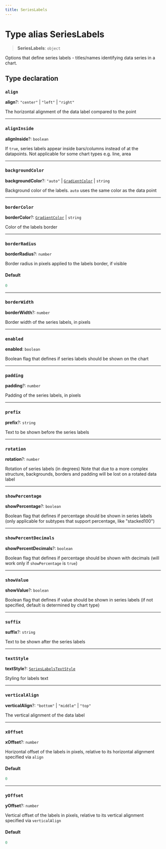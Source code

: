 ```yaml
---
title: SeriesLabels
---
```


# Type alias SeriesLabels

> **SeriesLabels**: `object`

Options that define series labels - titles/names identifying data series in a chart.

## Type declaration

### `align`

**align**?: `"center"` \| `"left"` \| `"right"`

The horizontal alignment of the data label compared to the point

***

### `alignInside`

**alignInside**?: `boolean`

If `true`, series labels appear inside bars/columns instead of at the datapoints. Not applicable for some chart types e.g. line, area

***

### `backgroundColor`

**backgroundColor**?: `"auto"` \| [`GradientColor`](type-alias.GradientColor.md) \| `string`

Background color of the labels. `auto` uses the same color as the data point

***

### `borderColor`

**borderColor**?: [`GradientColor`](type-alias.GradientColor.md) \| `string`

Color of the labels border

***

### `borderRadius`

**borderRadius**?: `number`

Border radius in pixels applied to the labels border, if visible

#### Default

```ts
0
```

***

### `borderWidth`

**borderWidth**?: `number`

Border width of the series labels, in pixels

***

### `enabled`

**enabled**: `boolean`

Boolean flag that defines if series labels should be shown on the chart

***

### `padding`

**padding**?: `number`

Padding of the series labels, in pixels

***

### `prefix`

**prefix**?: `string`

Text to be shown before the series labels

***

### `rotation`

**rotation**?: `number`

Rotation of series labels (in degrees)
Note that due to a more complex structure, backgrounds, borders and padding will be lost on a rotated data label

***

### `showPercentage`

**showPercentage**?: `boolean`

Boolean flag that defines if percentage should be shown in series labels
(only applicable for subtypes that support percentage, like "stacked100")

***

### `showPercentDecimals`

**showPercentDecimals**?: `boolean`

Boolean flag that defines if percentage should be shown with decimals
(will work only if `showPercentage` is `true`)

***

### `showValue`

**showValue**?: `boolean`

Boolean flag that defines if value should be shown in series labels
(if not specified, default is determined by chart type)

***

### `suffix`

**suffix**?: `string`

Text to be shown after the series labels

***

### `textStyle`

**textStyle**?: [`SeriesLabelsTextStyle`](type-alias.SeriesLabelsTextStyle.md)

Styling for labels text

***

### `verticalAlign`

**verticalAlign**?: `"bottom"` \| `"middle"` \| `"top"`

The vertical alignment of the data label

***

### `xOffset`

**xOffset**?: `number`

Horizontal offset of the labels in pixels, relative to its horizontal alignment specified via `align`

#### Default

```ts
0
```

***

### `yOffset`

**yOffset**?: `number`

Vertical offset of the labels in pixels, relative to its vertical alignment specified via `verticalAlign`

#### Default

```ts
0
```
